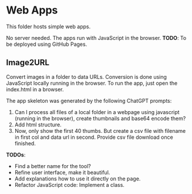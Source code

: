 # Web Apps

This folder hosts simple web apps.

No server needed. The apps run with JavaScript in the browser.
**TODO**: To be deployed using GitHub Pages.

## Image2URL

Convert images in a folder to data URLs. 
Conversion is done using JavaScript locally running in the browser.
To run the app, just open the index.html in a browser.

The app skeleton was generated by the following ChatGPT prompts:

1. Can I process all files of a local folder in a webpage using javascript (running in the browser), create thumbnails and base64 encode them?
2. Add html structure.
3. Now, only show the first 40 thumbs. But create a csv file with filename in first col and data url in second. Provide csv file download once finished.

**TODOs**:
- Find a better name for the tool?
- Refine user interface, make it beautiful.
- Add explanations how to use it directly on the page.
- Refactor JavaScript code: Implement a class.
